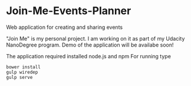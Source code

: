 # Join-Me-Events-Planner
Web application for creating and sharing events

"Join Me" is my personal project. I am working on it as part of my Udacity NanoDegree program.
Demo of the application will be availabe soon!

The application required installed node.js and npm
For running type 

```console
bower install
gulp wiredep
gulp serve
```
